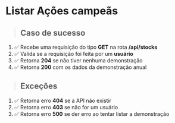# Listar Ações campeãs

> ## Caso de sucesso

1. ✅  Recebe uma requisição do tipo **GET** na rota **/api/stocks**
2. ✅  Valida se a requisição foi feita por um **usuário**
3. ✅  Retorna **204** se não tiver nenhuma demonstração
4. ✅  Retorna **200** com os dados da demonstração anual

> ## Exceções

1. ✅  Retorna erro **404** se a API não existir
2. ✅  Retorna erro **403** se não for um usuário
3. ✅  Retorna erro **500** se der erro ao tentar listar a demonstração